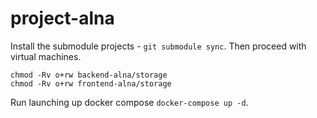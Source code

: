 # project-alna

Install the submodule projects - `git submodule sync`. Then proceed with
virtual machines.

```
chmod -Rv o+rw backend-alna/storage
chmod -Rv o+rw frontend-alna/storage
```

Run launching up docker compose `docker-compose up -d`.
